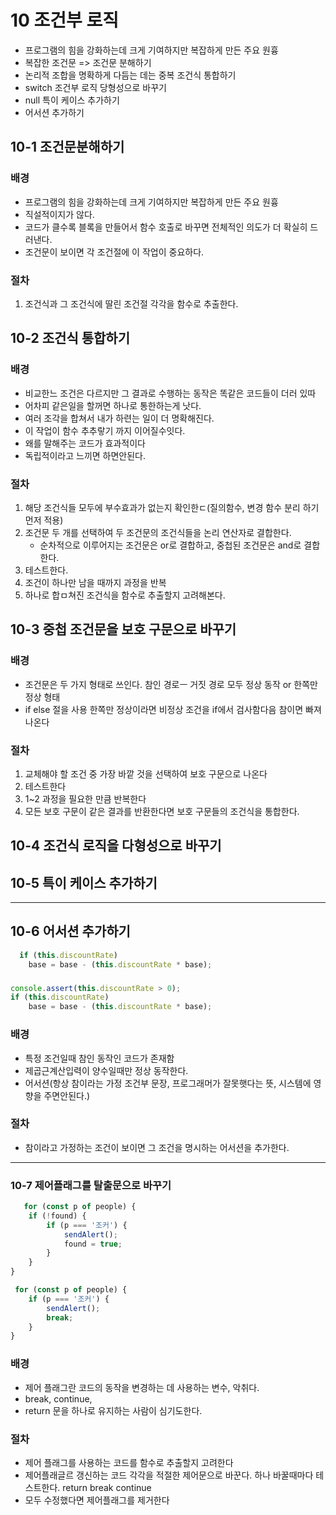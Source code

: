 # 10 조건부 로직

- 프로그램의 힘을 강화하는데 크게 기여하지만 복잡하게 만든 주요 원흉
- 복잡한 조건문 => 조건문 분해하기
- 논리적 조합을 명확하게 다듬는 데는 중복 조건식 통합하기
- switch 조건부 로직 당형성으로 바꾸기
- null 특이 케이스 추가하기
- 어서션 추가하기

## 10-1 조건문분해하기
 ### 배경 
- 프로그램의 힘을 강화하는데 크게 기여하지만 복잡하게 만든 주요 원흉
- 직설적이지가 않다.
- 코드가 클수록 블록을 만들어서 함수 호출로 바꾸면 전체적인 의도가 더 확실히 드러낸다.
- 조건문이 보이면 각 조건절에 이 작업이 중요하다.

### 절차
 1) 조건식과 그 조건식에 딸린 조건절 각각을 함수로 추출한다.

## 10-2 조건식 통합하기
 ### 배경 
- 비교한느 조건은 다르지만 그 결과로 수행하는 동작은 똑같은 코드들이 더러 있따
- 어차피 같은일을 할꺼면 하나로 통한하는게 낫다.
- 여러 조각을 합쳐서 내가 하련는 일이 더 명확해진다.
- 이 작업이 함수 추추랗기 까지 이어질수잇다.
- 왜를 말해주는 코드가 효과적이다
- 독립적이라고 느끼면 하면안된다.
### 절차
 1) 해당 조건식들 모두에 부수효과가 없는지 확인한ㄷ(질의함수, 변경 함수 분리 하기 먼저 적용)
 2) 조건문 두 개를 선택하여 두 조건문의 조건식들을 논리 연산자로 결합한다.
    - 순차적으로 이루어지는 조건문은 or로 결합하고, 중첩된 조건문은 and로 결합한다.
 3) 테스트한다.
 4) 조건이 하나만 남을 때까지 과정을 반복
 5) 하나로 합ㅁ쳐진 조건식을 함수로 추출할지 고려해본다.

## 10-3 중첩 조건문을 보호 구문으로 바꾸기
### 배경
- 조건문은 두 가지 형태로 쓰인다. 참인 경로ㅡ 거짓 경로 모두 정상 동작 or 한쪽만 정상 형태
- if else 절을 사용 한쪽만 정상이라면 비정상 조건을  if에서 검사함다음 참이면 빠져 나온다
### 절차
 1) 교체해야 할 조건 중 가장 바깥 것을 선택하여 보호 구문으로 나온다
 2) 테스트한다
 3) 1~2 과정을 필요한 만큼 반복한다
 4) 모든 보호 구문이 같은 결과를 반환한다면 보호 구문들의 조건식을 통합한다.

## 10-4 조건식 로직을 다형성으로 바꾸기

## 10-5 특이 케이스 추가하기

---

## 10-6 어서션 추가하기
~~~javascript
  if (this.discountRate)
	base = base - (this.discountRate * base);
~~~
###                 
~~~javascript
console.assert(this.discountRate > 0);
if (this.discountRate)
	base = base - (this.discountRate * base);
~~~
### 배경
- 특정 조건일때 참인 동작인 코드가 존재함
- 제곱근계산입력이 양수일때만 정상 동작한다.
- 어서션(항상 참이라는 가정 조건부 문장, 프로그래머가 잘못햇다는 뜻, 시스템에 영향을 주면안된다.)
### 절차
- 참이라고 가정하는 조건이 보이면 그 조건을 명시하는 어서션을 추가한다.

---

### 10-7 제어플래그를 탈출문으로 바꾸기

~~~javascript
   for (const p of people) {
	if (!found) {
		if (p === '조커') {
			sendAlert();
			found = true;
		}
	}
}
~~~

~~~javascript
 for (const p of people) {
	if (p === '조커') {
	    sendAlert();
		break;
	}
}
~~~

### 배경

- 제어 플래그란 코드의 동작을 변경하는 데 사용하는 변수, 악취다.
- break, continue,
- return 문을 하나로 유지하는 사람이 심기도한다.

### 절차

- 제어 플래그를 사용하는 코드를 함수로 추출할지 고려한다
- 제어플래글르 갱신하는 코드 각각을 적절한 제어문으로 바꾼다. 하나 바꿀때마다 테스트한다. return break continue
- 모두 수정했다면 제어플래그를 제거한다